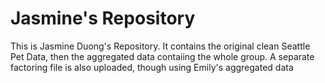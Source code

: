 # Jasmine's Repository
This is Jasmine Duong's Repository. It contains the original clean Seattle Pet Data, then the aggregated data contaiing the whole group. 
A separate factoring file is also uploaded, though using Emily's aggregated data
